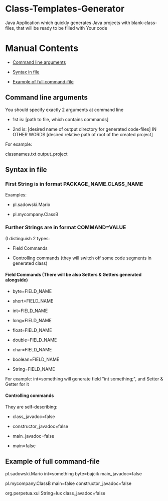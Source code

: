 # Class-Templates-Generator
Java Application which quickly generates Java projects with blank-class-files, that will be ready to be filled with Your code

# Manual Contents
* [Command line arguments](#command-line-arguments)

* [Syntax in file](#syntax-in-file)

* [Example of full command-file](#example-of-full-command-file)

## Command line arguments

You should specify exactly 2 arguments at command line

* 1st is: [path to file, which contains commands]

* 2nd is: [desired name of output directory for generated code-files] IN OTHER WORDS [desired relative path of root of the created project]

For example:

classnames.txt output_project

## Syntax in file

### First String is in format PACKAGE_NAME.CLASS_NAME
Examples:

* pl.sadowski.Mario

* pl.mycompany.ClassB
  
### Further Strings are in format COMMAND=VALUE 
(I distinguish 2 types:

* Field Commands 

* Controlling commands (they will switch off some code segments in generated class)

#### Field Commands (There will be also Setters & Getters generated alongside)

* byte=FIELD_NAME

* short=FIELD_NAME 

* int=FIELD_NAME

* long=FIELD_NAME 

* float=FIELD_NAME 

* double=FIELD_NAME   

* char=FIELD_NAME

* boolean=FIELD_NAME

* String=FIELD_NAME

For example: int=something will generate field "int something;", and Setter & Getter for it

#### Controlling commands
They are self-describing:

* class_javadoc=false 

* constructor_javadoc=false

* main_javadoc=false 

* main=false

## Example of full command-file

pl.sadowski.Mario int=something byte=bajcik main_javadoc=false

pl.mycompany.ClassB main=false constructor_javadoc=false

org.perpetua.xul String=lux class_javadoc=false
